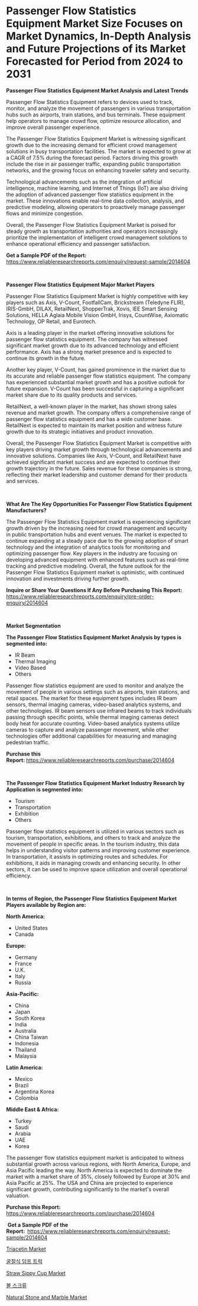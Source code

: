 <p><h1>Passenger Flow Statistics Equipment Market Size Focuses on Market Dynamics, In-Depth Analysis and Future Projections of its Market Forecasted for Period from 2024 to 2031</h1></p><p><strong>Passenger Flow Statistics Equipment Market Analysis and Latest Trends</strong></p>
<p><p>Passenger Flow Statistics Equipment refers to devices used to track, monitor, and analyze the movement of passengers in various transportation hubs such as airports, train stations, and bus terminals. These equipment help operators to manage crowd flow, optimize resource allocation, and improve overall passenger experience.</p><p>The Passenger Flow Statistics Equipment Market is witnessing significant growth due to the increasing demand for efficient crowd management solutions in busy transportation facilities. The market is expected to grow at a CAGR of 7.5% during the forecast period. Factors driving this growth include the rise in air passenger traffic, expanding public transportation networks, and the growing focus on enhancing traveler safety and security.</p><p>Technological advancements such as the integration of artificial intelligence, machine learning, and Internet of Things (IoT) are also driving the adoption of advanced passenger flow statistics equipment in the market. These innovations enable real-time data collection, analysis, and predictive modeling, allowing operators to proactively manage passenger flows and minimize congestion.</p><p>Overall, the Passenger Flow Statistics Equipment Market is poised for steady growth as transportation authorities and operators increasingly prioritize the implementation of intelligent crowd management solutions to enhance operational efficiency and passenger satisfaction.</p></p>
<p><strong>Get a Sample PDF of the Report:&nbsp;</strong> <a href="https://www.reliableresearchreports.com/enquiry/request-sample/2014604">https://www.reliableresearchreports.com/enquiry/request-sample/2014604</a></p>
<p>&nbsp;</p>
<p><strong>Passenger Flow Statistics Equipment Major Market Players</strong></p>
<p><p>Passenger Flow Statistics Equipment Market is highly competitive with key players such as Axis, V-Count, FootfallCam, Brickstream (Teledyne FLIR), IRIS-GmbH, DILAX, RetailNext, ShopperTrak, Xovis, IEE Smart Sensing Solutions, HELLA Aglaia Mobile Vision GmbH, Irisys, CountWise, Axiomatic Technology, OP Retail, and Eurotech.</p><p>Axis is a leading player in the market offering innovative solutions for passenger flow statistics equipment. The company has witnessed significant market growth due to its advanced technology and efficient performance. Axis has a strong market presence and is expected to continue its growth in the future.</p><p>Another key player, V-Count, has gained prominence in the market due to its accurate and reliable passenger flow statistics equipment. The company has experienced substantial market growth and has a positive outlook for future expansion. V-Count has been successful in capturing a significant market share due to its quality products and services.</p><p>RetailNext, a well-known player in the market, has shown strong sales revenue and market growth. The company offers a comprehensive range of passenger flow statistics equipment and has a wide customer base. RetailNext is expected to maintain its market position and witness future growth due to its strategic initiatives and product innovation.</p><p>Overall, the Passenger Flow Statistics Equipment Market is competitive with key players driving market growth through technological advancements and innovative solutions. Companies like Axis, V-Count, and RetailNext have achieved significant market success and are expected to continue their growth trajectory in the future. Sales revenue for these companies is strong, reflecting their market leadership and customer demand for their products and services.</p></p>
<p>&nbsp;</p>
<p><strong>What Are The Key Opportunities For Passenger Flow Statistics Equipment Manufacturers?</strong></p>
<p><p>The Passenger Flow Statistics Equipment market is experiencing significant growth driven by the increasing need for crowd management and security in public transportation hubs and event venues. The market is expected to continue expanding at a steady pace due to the growing adoption of smart technology and the integration of analytics tools for monitoring and optimizing passenger flow. Key players in the industry are focusing on developing advanced equipment with enhanced features such as real-time tracking and predictive modeling. Overall, the future outlook for the Passenger Flow Statistics Equipment market is optimistic, with continued innovation and investments driving further growth.</p></p>
<p><strong>Inquire or Share Your Questions If Any Before Purchasing This Report:</strong> <a href="https://www.reliableresearchreports.com/enquiry/pre-order-enquiry/2014604">https://www.reliableresearchreports.com/enquiry/pre-order-enquiry/2014604</a></p>
<p>&nbsp;</p>
<p><strong>Market Segmentation</strong></p>
<p><strong>The Passenger Flow Statistics Equipment Market Analysis by types is segmented into:</strong></p>
<p><ul><li>IR Beam</li><li>Thermal Imaging</li><li>Video Based</li><li>Others</li></ul></p>
<p><p>Passenger flow statistics equipment are used to monitor and analyze the movement of people in various settings such as airports, train stations, and retail spaces. The market for these equipment types includes IR beam sensors, thermal imaging cameras, video-based analytics systems, and other technologies. IR beam sensors use infrared beams to track individuals passing through specific points, while thermal imaging cameras detect body heat for accurate counting. Video-based analytics systems utilize cameras to capture and analyze passenger movement, while other technologies offer additional capabilities for measuring and managing pedestrian traffic.</p></p>
<p><strong>Purchase this Report:&nbsp;</strong><a href="https://www.reliableresearchreports.com/purchase/2014604">https://www.reliableresearchreports.com/purchase/2014604</a></p>
<p>&nbsp;</p>
<p><strong>The Passenger Flow Statistics Equipment Market Industry Research by Application is segmented into:</strong></p>
<p><ul><li>Tourism</li><li>Transportation</li><li>Exhibition</li><li>Others</li></ul></p>
<p><p>Passenger flow statistics equipment is utilized in various sectors such as tourism, transportation, exhibitions, and others to track and analyze the movement of people in specific areas. In the tourism industry, this data helps in understanding visitor patterns and improving customer experience. In transportation, it assists in optimizing routes and schedules. For exhibitions, it aids in managing crowds and enhancing security. In other sectors, it can be used to improve space utilization and overall operational efficiency.</p></p>
<p>&nbsp;</p>
<p><strong>In terms of Region, the Passenger Flow Statistics Equipment Market Players available by Region are:</strong></p>
<p>
    <p> <strong> North America: </strong>
        <ul>
            <li>United States</li>
            <li>Canada</li>
        </ul>
        </p> 
    <p> <strong> Europe: </strong>
        <ul>
            <li>Germany</li>
            <li>France</li>
            <li>U.K.</li>
            <li>Italy</li>
            <li>Russia</li>
        </ul>
        </p> 
    <p> <strong> Asia-Pacific: </strong>
        <ul>
            <li>China</li>
            <li>Japan</li>
            <li>South Korea</li>
            <li>India</li>
            <li>Australia</li>
            <li>China Taiwan</li>
            <li>Indonesia</li>
            <li>Thailand</li>
            <li>Malaysia</li>
        </ul>
        </p> 
    <p> <strong> Latin America: </strong>
        <ul>
            <li>Mexico</li>
            <li>Brazil</li>
            <li>Argentina Korea</li>
            <li>Colombia</li>
        </ul>
        </p> 
    <p> <strong> Middle East & Africa: </strong>
        <ul>
            <li>Turkey</li>
            <li>Saudi</li>
            <li>Arabia</li>
            <li>UAE</li>
            <li>Korea</li>
        </ul>
    </p>
    </p>
<p><p>The passenger flow statistics equipment market is anticipated to witness substantial growth across various regions, with North America, Europe, and Asia Pacific leading the way. North America is expected to dominate the market with a market share of 35%, closely followed by Europe at 30% and Asia Pacific at 25%. The USA and China are projected to experience significant growth, contributing significantly to the market's overall valuation.</p></p>
<p><strong>Purchase this Report: </strong><a href="https://www.reliableresearchreports.com/purchase/2014604">https://www.reliableresearchreports.com/purchase/2014604</a></p>
<p>&nbsp;<strong>Get a Sample PDF of the Report:&nbsp;&nbsp;</strong><a href="https://www.reliableresearchreports.com/enquiry/request-sample/2014604">https://www.reliableresearchreports.com/enquiry/request-sample/2014604</a></p>
<p><strong></strong></p>
<p><p><a href="https://view.publitas.com/reportprime-1/triacetin-market-size-growing-and-forecasted-for-period-from-2024-2031-and-provides-complete-market-analysis-of-this-market/">Triacetin Market</a></p><p><a href="https://medium.com/@mafoqypwlkfg6/%EB%8D%A4%ED%94%84%ED%8A%B8%EB%9F%AD-%EC%8B%9C%EC%9E%A5-%EB%8F%99%ED%96%A5-%EC%8B%9C%EC%9E%A5-%EB%8F%99%ED%96%A5-%EC%84%B1%EC%9E%A5-2024%EB%85%84%EB%B6%80%ED%84%B0-2031%EB%85%84%EA%B9%8C%EC%A7%80-%EC%98%88%EC%B8%A1%EB%90%9C-%EA%B2%83-e7a5ce9b436f">굴절식 덤프 트럭</a></p><p><a href="https://angry-finch-aaf.notion.site/Straw-Sippy-Cup-Market-Size-Growing-and-Forecasted-for-period-from-2024-2031-and-provides-complete-c417d30ea57c43be8d56560ba6035b45">Straw Sippy Cup Market</a></p><p><a href="https://medium.com/@mafoqypwlkfg6/%EB%B3%BC-%EC%8A%A4%ED%81%AC%EB%A5%98-%EC%8B%9C%EC%9E%A5%EC%9D%80-%EC%8B%9C%EC%9E%A5-%EC%A0%90%EC%9C%A0%EC%9C%A8-%EC%8B%9C%EC%9E%A5-%EB%8F%99%ED%96%A5-%EB%B0%8F-%EC%8B%9C%EC%9E%A5-%EC%84%B1%EC%9E%A5%EC%97%90-%EB%8C%80%ED%95%9C-%EC%A0%95%EB%B3%B4%EB%A5%BC-%EC%A0%9C%EA%B3%B5%ED%95%A9%EB%8B%88%EB%8B%A4-f7f506d499e1">볼 스크류</a></p><p><a href="https://chivalrous-flock-a86.notion.site/Natural-Stone-and-Marble-Market-Size-Market-Trends-and-Growth-Outlook-forecasted-for-period-from-2-fc3e00fb86954b65ab8bcd6e83e83435">Natural Stone and Marble Market</a></p></p>